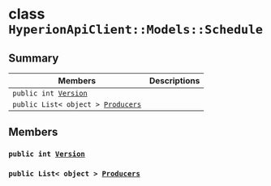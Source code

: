 # class `HyperionApiClient::Models::Schedule` 

## Summary

 Members                        | Descriptions                                
--------------------------------|---------------------------------------------
`public int `[`Version`](#class_hyperion_api_client_1_1_models_1_1_schedule_1aa2443ae43ee2bc6f5074ffb41a3b08dc) | 
`public List< object > `[`Producers`](#class_hyperion_api_client_1_1_models_1_1_schedule_1afdd499fd54a8353dec97d092350fcd25) | 

## Members

### `public int `[`Version`](#class_hyperion_api_client_1_1_models_1_1_schedule_1aa2443ae43ee2bc6f5074ffb41a3b08dc) 

### `public List< object > `[`Producers`](#class_hyperion_api_client_1_1_models_1_1_schedule_1afdd499fd54a8353dec97d092350fcd25) 

